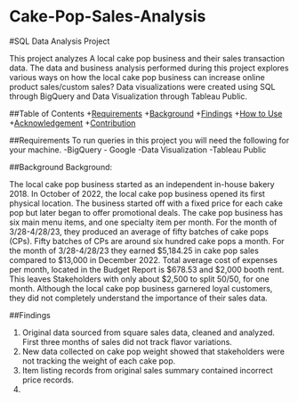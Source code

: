# Cake-Pop-Sales-Analysis

#SQL Data Analysis Project

This project analyzes A local cake pop business and their sales transaction data. The data and business analysis performed during this project explores various ways on how the local cake pop business can increase online product sales/custom sales? Data visualizations were created using SQL through BigQuery and Data Visualization through Tableau Public. 

##Table of Contents
+[Requirements](#requirements)
+[Background](#background)
+[Findings](#findings)
+[How to Use](#how-to-use)
+[Acknowledgement](#acknowledgment)
+[Contribution](#contribution)

##Requirements
To run queries in this project you will need the following for your machine.
-BigQuery - Google
-Data Visualization -Tableau Public

##Background
Background: 

The local cake pop business started as an independent in-house bakery 2018. In October of 2022, the local cake pop business opened its first physical location. The business started off with a fixed price for each cake pop but later began to offer promotional deals. The cake pop business has six main menu items, and one specialty item per month. For the month of 3/28-4/28/23, they produced an average of fifty batches of cake pops (CPs). Fifty batches of CPs are around six hundred cake pops a month. For the month of 3/28-4/28/23 they earned $5,184.25 in cake pop sales compared to $13,000 in December 2022. Total average cost of expenses per month, located in the Budget Report is $678.53 and $2,000 booth rent.  This leaves Stakeholders with only about $2,500 to split 50/50, for one month. Although the local cake pop business garnered loyal customers, they did not completely understand the importance of their sales data. 

##Findings
1. Original data sourced from square sales data, cleaned and analyzed. First three months of sales did not track flavor variations.
2. New data collected on cake pop weight showed that stakeholders were not tracking the weight of each cake pop.
3. Item listing records from original sales summary contained incorrect price records.
4. 

